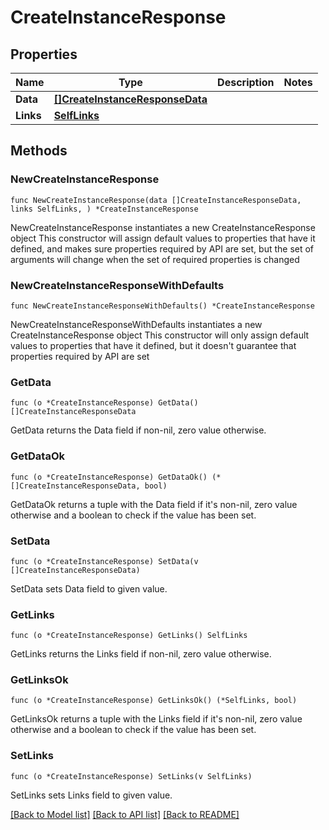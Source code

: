 # CreateInstanceResponse

## Properties

Name | Type | Description | Notes
------------ | ------------- | ------------- | -------------
**Data** | [**[]CreateInstanceResponseData**](CreateInstanceResponseData.md) |  | 
**Links** | [**SelfLinks**](SelfLinks.md) |  | 

## Methods

### NewCreateInstanceResponse

`func NewCreateInstanceResponse(data []CreateInstanceResponseData, links SelfLinks, ) *CreateInstanceResponse`

NewCreateInstanceResponse instantiates a new CreateInstanceResponse object
This constructor will assign default values to properties that have it defined,
and makes sure properties required by API are set, but the set of arguments
will change when the set of required properties is changed

### NewCreateInstanceResponseWithDefaults

`func NewCreateInstanceResponseWithDefaults() *CreateInstanceResponse`

NewCreateInstanceResponseWithDefaults instantiates a new CreateInstanceResponse object
This constructor will only assign default values to properties that have it defined,
but it doesn't guarantee that properties required by API are set

### GetData

`func (o *CreateInstanceResponse) GetData() []CreateInstanceResponseData`

GetData returns the Data field if non-nil, zero value otherwise.

### GetDataOk

`func (o *CreateInstanceResponse) GetDataOk() (*[]CreateInstanceResponseData, bool)`

GetDataOk returns a tuple with the Data field if it's non-nil, zero value otherwise
and a boolean to check if the value has been set.

### SetData

`func (o *CreateInstanceResponse) SetData(v []CreateInstanceResponseData)`

SetData sets Data field to given value.


### GetLinks

`func (o *CreateInstanceResponse) GetLinks() SelfLinks`

GetLinks returns the Links field if non-nil, zero value otherwise.

### GetLinksOk

`func (o *CreateInstanceResponse) GetLinksOk() (*SelfLinks, bool)`

GetLinksOk returns a tuple with the Links field if it's non-nil, zero value otherwise
and a boolean to check if the value has been set.

### SetLinks

`func (o *CreateInstanceResponse) SetLinks(v SelfLinks)`

SetLinks sets Links field to given value.



[[Back to Model list]](../README.md#documentation-for-models) [[Back to API list]](../README.md#documentation-for-api-endpoints) [[Back to README]](../README.md)


